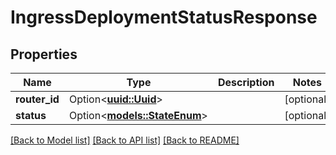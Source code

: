 # IngressDeploymentStatusResponse

## Properties

Name | Type | Description | Notes
------------ | ------------- | ------------- | -------------
**router_id** | Option<[**uuid::Uuid**](uuid::Uuid.md)> |  | [optional]
**status** | Option<[**models::StateEnum**](StateEnum.md)> |  | [optional]

[[Back to Model list]](../README.md#documentation-for-models) [[Back to API list]](../README.md#documentation-for-api-endpoints) [[Back to README]](../README.md)



